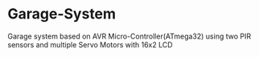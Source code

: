 # Garage-System
Garage system based on AVR Micro-Controller(ATmega32) using two PIR sensors and multiple Servo Motors with 16x2 LCD 
